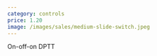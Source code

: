 ```yaml
---
category: controls
price: 1.20
image: /images/sales/medium-slide-switch.jpeg
---
```

On-off-on DPTT
